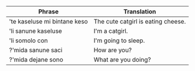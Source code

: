 | Phrase | Translation |
| -------- | ----------- |
| 'te kaseluse mi  bintane keso | The cute catgirl is eating cheese. |
| 'li sanune kaseluse | I'm a catgirl. |
| 'li somolo con | I'm going to sleep. |
| ?'mida sanune saci | How are you? |
| ?'mida dejane sono | What are you doing? |
